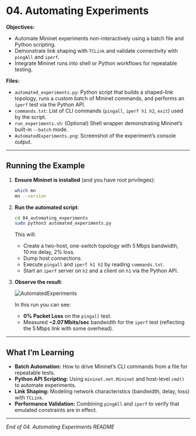 # 04. Automating Experiments

**Objectives:**
- Automate Mininet experiments non-interactively using a batch file and Python scripting.
- Demonstrate link shaping with `TCLink` and validate connectivity with `pingAll` and `iperf`.
- Integrate Mininet runs into shell or Python workflows for repeatable testing.

**Files:**
- `automated_experiments.py`: Python script that builds a shaped-link topology, runs a custom batch of Mininet commands, and performs an `iperf` test via the Python API.
- `commands.txt`: List of CLI commands (`pingall`, `iperf h1 h2`, `exit`) used by the script.
- `run_experiments.sh`: (Optional) Shell wrapper demonstrating Mininet’s built-in `--batch` mode.
- `AutomatedExperiments.png`: Screenshot of the experiment’s console output.

---

## Running the Example

1. **Ensure Mininet is installed** (and you have root privileges):
   ```bash
   which mn
   mn --version
   ```
2. **Run the automated script**:
   ```bash
   cd 04_automating_experiments
   sudo python3 automated_experiments.py
   ```
   This will:
   - Create a two-host, one-switch topology with 5 Mbps bandwidth, 10 ms delay, 2% loss.
   - Dump host connections.
   - Execute `pingall` and `iperf h1 h2` by reading `commands.txt`.
   - Start an `iperf` server on `h2` and a client on `h1` via the Python API.

3. **Observe the result**:

   ![AutomatedExperiments](AutomatedExperiments.png)

   In this run you can see:
   - **0% Packet Loss** on the `pingall` test.
   - Measured **~2.07 Mbits/sec** bandwidth for the `iperf` test (reflecting the 5 Mbps link with some overhead).

---

## What I’m Learning

- **Batch Automation:** How to drive Mininet’s CLI commands from a file for repeatable tests.  
- **Python API Scripting:** Using `mininet.net.Mininet` and host-level `cmd()` to automate experiments.  
- **Link Shaping:** Modeling network characteristics (bandwidth, delay, loss) with `TCLink`.  
- **Performance Validation:** Combining `pingAll` and `iperf` to verify that emulated constraints are in effect.

---

*End of 04. Automating Experiments README*
